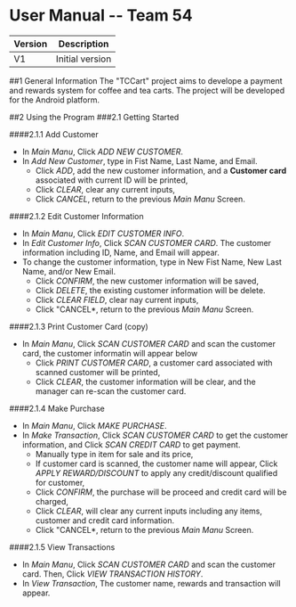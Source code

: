 # **User Manual -- Team 54**

| Version | Description     |
| --------|:---------------:|
| V1      | Initial version |

##1 General Information
The "TCCart" project aims to develope a payment and rewards system for coffee and tea carts. 
The project will be developed for the Android platform.

##2 Using the Program 
###2.1 Getting Started

####2.1.1 Add Customer
- In  *Main Manu*, Click *ADD NEW CUSTOMER*.
- In  *Add New Customer*, type in Fist Name, Last Name, and Email. 
  - Click *ADD*, add the new customer information, and a **Customer card** associated with current ID will be printed,
  - Click *CLEAR*, clear any current inputs,
  - Click *CANCEL*, return to the previous *Main Manu* Screen.
  
####2.1.2 Edit Customer Information
- In  *Main Manu*, Click *EDIT CUSTOMER INFO*.
- In  *Edit Customer Info*, Click *SCAN CUSTOMER CARD*. The customer information including ID, Name, and Email will appear.
- To change the customer information, type in New Fist Name, New Last Name, and/or New Email. 
  - Click *CONFIRM*, the new customer information will be saved, 
  - Click *DELETE*, the existing customer information will be delete. 
  - Click *CLEAR FIELD*, clear nay current inputs,
  - Click "CANCEL*, return to the previous *Main Manu* Screen.

####2.1.3 Print Customer Card (copy)
- In  *Main Manu*, Click *SCAN CUSTOMER CARD* and scan the customer card, the customer informatin will appear below
  - Click *PRINT CUSTOMER CARD*, a customer card associated with scanned customer will be printed,
  - Click *CLEAR*, the customer information will be clear, and the manager can re-scan the customer card.
  
####2.1.4 Make Purchase
- In  *Main Manu*, Click *MAKE PURCHASE*.
- In  *Make Transaction*, Click *SCAN CUSTOMER CARD* to get the customer information, and Click *SCAN CREDIT CARD* to get payment.
  - Manually type in item for sale and its price,
  - If customer card is scanned, the customer name will appear, Click *APPLY REWARD/DISCOUNT* to apply any credit/discount qualified for customer,
  - Click *CONFIRM*, the purchase will be proceed and credit card will be charged,
  - Click *CLEAR*, will clear any current inputs including any items, customer and credit card information.
  - Click "CANCEL*, return to the previous *Main Manu* Screen.
  
####2.1.5 View Transactions
- In  *Main Manu*, Click *SCAN CUSTOMER CARD* and scan the customer card. Then, Click *VIEW TRANSACTION HISTORY*.
- In  *View Transaction*, The customer name, rewards and transaction will appear.

  







